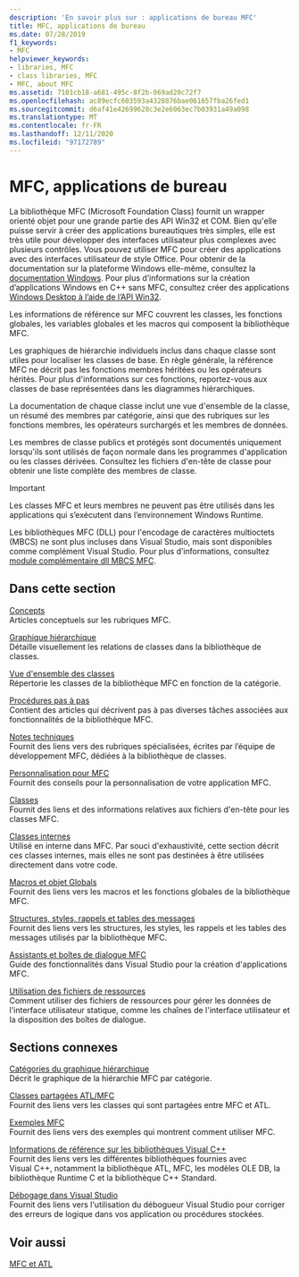 ```yaml
---
description: 'En savoir plus sur : applications de bureau MFC'
title: MFC, applications de bureau
ms.date: 07/28/2019
f1_keywords:
- MFC
helpviewer_keywords:
- libraries, MFC
- class libraries, MFC
- MFC, about MFC
ms.assetid: 7101cb18-a681-495c-8f2b-069ad20c72f7
ms.openlocfilehash: ac89ecfc603593a4328876bae061657fba26fed1
ms.sourcegitcommit: d6af41e42699628c3e2e6063ec7b03931a49a098
ms.translationtype: MT
ms.contentlocale: fr-FR
ms.lasthandoff: 12/11/2020
ms.locfileid: "97172789"
---
```

# <a name="mfc-desktop-applications"></a>MFC, applications de bureau

La bibliothèque MFC (Microsoft Foundation Class) fournit un wrapper orienté objet pour une grande partie des API Win32 et COM. Bien qu'elle puisse servir à créer des applications bureautiques très simples, elle est très utile pour développer des interfaces utilisateur plus complexes avec plusieurs contrôles. Vous pouvez utiliser MFC pour créer des applications avec des interfaces utilisateur de style Office. Pour obtenir de la documentation sur la plateforme Windows elle-même, consultez la [documentation Windows](/windows/index). Pour plus d’informations sur la création d’applications Windows en C++ sans MFC, consultez créer des applications [Windows Desktop à l’aide de l’API Win32](/windows/win32/index).

Les informations de référence sur MFC couvrent les classes, les fonctions globales, les variables globales et les macros qui composent la bibliothèque MFC.

Les graphiques de hiérarchie individuels inclus dans chaque classe sont utiles pour localiser les classes de base. En règle générale, la référence MFC ne décrit pas les fonctions membres héritées ou les opérateurs hérités. Pour plus d'informations sur ces fonctions, reportez-vous aux classes de base représentées dans les diagrammes hiérarchiques.

La documentation de chaque classe inclut une vue d'ensemble de la classe, un résumé des membres par catégorie, ainsi que des rubriques sur les fonctions membres, les opérateurs surchargés et les membres de données.

Les membres de classe publics et protégés sont documentés uniquement lorsqu'ils sont utilisés de façon normale dans les programmes d'application ou les classes dérivées. Consultez les fichiers d'en-tête de classe pour obtenir une liste complète des membres de classe.

> [!IMPORTANT]
> Les classes MFC et leurs membres ne peuvent pas être utilisés dans les applications qui s’exécutent dans l’environnement Windows Runtime.
>
> Les bibliothèques MFC (DLL) pour l'encodage de caractères multioctets (MBCS) ne sont plus incluses dans Visual Studio, mais sont disponibles comme complément Visual Studio. Pour plus d’informations, consultez [module complémentaire dll MBCS MFC](mfc-mbcs-dll-add-on.md).

## <a name="in-this-section"></a>Dans cette section

[Concepts](mfc-concepts.md)<br/>
Articles conceptuels sur les rubriques MFC.

[Graphique hiérarchique](hierarchy-chart.md)<br/>
Détaille visuellement les relations de classes dans la bibliothèque de classes.

[Vue d'ensemble des classes](class-library-overview.md)<br/>
Répertorie les classes de la bibliothèque MFC en fonction de la catégorie.

[Procédures pas à pas](walkthroughs-mfc.md)<br/>
Contient des articles qui décrivent pas à pas diverses tâches associées aux fonctionnalités de la bibliothèque MFC.

[Notes techniques](mfc-technical-notes.md)<br/>
Fournit des liens vers des rubriques spécialisées, écrites par l’équipe de développement MFC, dédiées à la bibliothèque de classes.

[Personnalisation pour MFC](customization-for-mfc.md)<br/>
Fournit des conseils pour la personnalisation de votre application MFC.

[Classes](reference/mfc-classes.md)<br/>
Fournit des liens et des informations relatives aux fichiers d'en-tête pour les classes MFC.

[Classes internes](reference/internal-classes.md)<br/>
Utilisé en interne dans MFC. Par souci d'exhaustivité, cette section décrit ces classes internes, mais elles ne sont pas destinées à être utilisées directement dans votre code.

[Macros et objet Globals](reference/mfc-macros-and-globals.md)<br/>
Fournit des liens vers les macros et les fonctions globales de la bibliothèque MFC.

[Structures, styles, rappels et tables des messages](reference/structures-styles-callbacks-and-message-maps.md)<br/>
Fournit des liens vers les structures, les styles, les rappels et les tables des messages utilisés par la bibliothèque MFC.

[Assistants et boîtes de dialogue MFC](reference/mfc-wizards-and-dialog-boxes.md)<br/>
Guide des fonctionnalités dans Visual Studio pour la création d'applications MFC.

[Utilisation des fichiers de ressources](../windows/working-with-resource-files.md)<br/>
Comment utiliser des fichiers de ressources pour gérer les données de l'interface utilisateur statique, comme les chaînes de l'interface utilisateur et la disposition des boîtes de dialogue.

## <a name="related-sections"></a>Sections connexes

[Catégories du graphique hiérarchique](hierarchy-chart-categories.md)<br/>
Décrit le graphique de la hiérarchie MFC par catégorie.

[Classes partagées ATL/MFC](../atl-mfc-shared/atl-mfc-shared-classes.md)<br/>
Fournit des liens vers les classes qui sont partagées entre MFC et ATL.

[Exemples MFC](../overview/visual-cpp-samples.md#mfc-samples)<br/>
Fournit des liens vers des exemples qui montrent comment utiliser MFC.

[Informations de référence sur les bibliothèques Visual C++](../standard-library/cpp-standard-library-reference.md)<br/>
Fournit des liens vers les différentes bibliothèques fournies avec Visual C++, notamment la bibliothèque ATL, MFC, les modèles OLE DB, la bibliothèque Runtime C et la bibliothèque C++ Standard.

[Débogage dans Visual Studio](/visualstudio/debugger/debugging-in-visual-studio)<br/>
Fournit des liens vers l'utilisation du débogueur Visual Studio pour corriger des erreurs de logique dans vos application ou procédures stockées.

## <a name="see-also"></a>Voir aussi

[MFC et ATL](mfc-and-atl.md)
